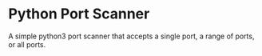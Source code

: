 # Python Port Scanner
A simple python3 port scanner that accepts a single port, a range of ports, or all ports. 
